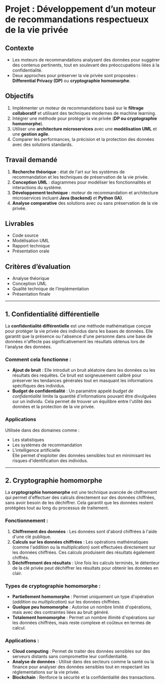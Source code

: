 # Projet : Développement d’un moteur de recommandations respectueux de la vie privée

## Contexte
- Les moteurs de recommandations analysent des données pour suggérer des contenus pertinents, tout en soulevant des préoccupations liées à la confidentialité.
- Deux approches pour préserver la vie privée sont proposées : **Differential Privacy (DP)** ou **cryptographie homomorphe**.

## Objectifs
1. Implémenter un moteur de recommandations basé sur le **filtrage collaboratif** et utilisant des techniques modernes de machine learning.
2. Intégrer une méthode pour protéger la vie privée (**DP ou cryptographie homomorphe**).
3. Utiliser une **architecture microservices** avec une **modélisation UML** et une **gestion agile**.
4. Comparer les performances, la précision et la protection des données avec des solutions standards.

## Travail demandé
1. **Recherche théorique** : état de l'art sur les systèmes de recommandation et les techniques de préservation de la vie privée.
2. **Conception UML** : diagrammes pour modéliser les fonctionnalités et interactions du système.
3. **Développement technique** : moteur de recommandation et architecture microservices incluant **Java (backend)** et **Python (IA)**.
4. **Analyse comparative** des solutions avec ou sans préservation de la vie privée.

## Livrables
- Code source
- Modélisation UML
- Rapport technique
- Présentation orale

## Critères d’évaluation
- Analyse théorique
- Conception UML
- Qualité technique de l’implémentation
- Présentation finale

---

## 1. Confidentialité différentielle

La **confidentialité différentielle** est une méthode mathématique conçue pour protéger la vie privée des individus dans les bases de données. Elle garantit que la présence ou l'absence d'une personne dans une base de données n'affecte pas significativement les résultats obtenus lors de l'analyse des données.

### Comment cela fonctionne :
- **Ajout de bruit** : Elle introduit un bruit aléatoire dans les données ou les résultats des requêtes. Ce bruit est soigneusement calibré pour préserver les tendances générales tout en masquant les informations spécifiques des individus.
- **Budget de confidentialité** : Un paramètre appelé *budget de confidentialité* limite la quantité d'informations pouvant être divulguées sur un individu. Cela permet de trouver un équilibre entre l'utilité des données et la protection de la vie privée.

### Applications
Utilisée dans des domaines comme :
- Les statistiques
- Les systèmes de recommandation
- L’intelligence artificielle  
Elle permet d'exploiter des données sensibles tout en minimisant les risques d'identification des individus.

---

## 2. Cryptographie homomorphe

La **cryptographie homomorphe** est une technique avancée de chiffrement qui permet d'effectuer des calculs directement sur des données chiffrées, sans avoir besoin de les déchiffrer. Cela garantit que les données restent protégées tout au long du processus de traitement.

### Fonctionnement :
1. **Chiffrement des données** : Les données sont d'abord chiffrées à l'aide d'une clé publique.
2. **Calculs sur les données chiffrées** : Les opérations mathématiques (comme l'addition ou la multiplication) sont effectuées directement sur les données chiffrées. Ces calculs produisent des résultats également chiffrés.
3. **Déchiffrement des résultats** : Une fois les calculs terminés, le détenteur de la clé privée peut déchiffrer les résultats pour obtenir les données en clair.

### Types de cryptographie homomorphe :
- **Partiellement homomorphe** : Permet uniquement un type d'opération (*addition* ou *multiplication*) sur les données chiffrées.
- **Quelque peu homomorphe** : Autorise un nombre limité d'opérations, mais avec des contraintes liées au bruit généré.
- **Totalement homomorphe** : Permet un nombre illimité d'opérations sur les données chiffrées, mais reste complexe et coûteux en termes de calcul.

### Applications :
- **Cloud computing** : Permet de traiter des données sensibles sur des serveurs distants sans compromettre leur confidentialité.
- **Analyse de données** : Utilisé dans des secteurs comme la santé ou la finance pour analyser des données sensibles tout en respectant les réglementations sur la vie privée.
- **Blockchain** : Renforce la sécurité et la confidentialité des transactions.
